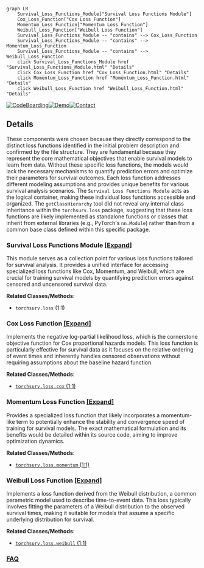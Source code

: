 ```mermaid
graph LR
    Survival_Loss_Functions_Module["Survival Loss Functions Module"]
    Cox_Loss_Function["Cox Loss Function"]
    Momentum_Loss_Function["Momentum Loss Function"]
    Weibull_Loss_Function["Weibull Loss Function"]
    Survival_Loss_Functions_Module -- "contains" --> Cox_Loss_Function
    Survival_Loss_Functions_Module -- "contains" --> Momentum_Loss_Function
    Survival_Loss_Functions_Module -- "contains" --> Weibull_Loss_Function
    click Survival_Loss_Functions_Module href "Survival_Loss_Functions_Module.html" "Details"
    click Cox_Loss_Function href "Cox_Loss_Function.html" "Details"
    click Momentum_Loss_Function href "Momentum_Loss_Function.html" "Details"
    click Weibull_Loss_Function href "Weibull_Loss_Function.html" "Details"
```

[![CodeBoarding](https://img.shields.io/badge/Generated%20by-CodeBoarding-9cf?style=flat-square)](https://github.com/CodeBoarding/GeneratedOnBoardings)[![Demo](https://img.shields.io/badge/Try%20our-Demo-blue?style=flat-square)](https://www.codeboarding.org/demo)[![Contact](https://img.shields.io/badge/Contact%20us%20-%20contact@codeboarding.org-lightgrey?style=flat-square)](mailto:contact@codeboarding.org)

## Details

These components were chosen because they directly correspond to the distinct loss functions identified in the initial problem description and confirmed by the file structure. They are fundamental because they represent the core mathematical objectives that enable survival models to learn from data. Without these specific loss functions, the models would lack the necessary mechanisms to quantify prediction errors and optimize their parameters for survival outcomes. Each loss function addresses different modeling assumptions and provides unique benefits for various survival analysis scenarios. The `Survival Loss Functions Module` acts as the logical container, making these individual loss functions accessible and organized. The `getClassHierarchy` tool did not reveal any internal class inheritance within the `torchsurv.loss` package, suggesting that these loss functions are likely implemented as standalone functions or classes that inherit from external libraries (e.g., PyTorch's `nn.Module`) rather than from a common base class defined within this specific package.

### Survival Loss Functions Module [[Expand]](./Survival_Loss_Functions_Module.md)
This module serves as a collection point for various loss functions tailored for survival analysis. It provides a unified interface for accessing specialized loss functions like Cox, Momentum, and Weibull, which are crucial for training survival models by quantifying prediction errors against censored and uncensored survival data.


**Related Classes/Methods**:

- `torchsurv.loss` (1:1)


### Cox Loss Function [[Expand]](./Cox_Loss_Function.md)
Implements the negative log-partial likelihood loss, which is the cornerstone objective function for Cox proportional hazards models. This loss function is particularly effective for survival data as it focuses on the relative ordering of event times and inherently handles censored observations without requiring assumptions about the baseline hazard function.


**Related Classes/Methods**:

- <a href=".src/torchsurv/loss/cox.py#L1-L1" target="_blank" rel="noopener noreferrer">`torchsurv.loss.cox` (1:1)</a>


### Momentum Loss Function [[Expand]](./Momentum_Loss_Function.md)
Provides a specialized loss function that likely incorporates a momentum-like term to potentially enhance the stability and convergence speed of training for survival models. The exact mathematical formulation and its benefits would be detailed within its source code, aiming to improve optimization dynamics.


**Related Classes/Methods**:

- <a href=".src/torchsurv/loss/momentum.py#L1-L1" target="_blank" rel="noopener noreferrer">`torchsurv.loss.momentum` (1:1)</a>


### Weibull Loss Function [[Expand]](./Weibull_Loss_Function.md)
Implements a loss function derived from the Weibull distribution, a common parametric model used to describe time-to-event data. This loss typically involves fitting the parameters of a Weibull distribution to the observed survival times, making it suitable for models that assume a specific underlying distribution for survival.


**Related Classes/Methods**:

- <a href=".src/torchsurv/loss/weibull.py#L1-L1" target="_blank" rel="noopener noreferrer">`torchsurv.loss.weibull` (1:1)</a>




### [FAQ](https://github.com/CodeBoarding/GeneratedOnBoardings/tree/main?tab=readme-ov-file#faq)